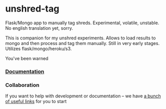 unshred-tag
===========

Flask/Mongo app to manually tag shreds. Experimental, volatile, unstable. No english translation yet, sorry.

This is companion for my unshred experiments. Allows to load results to mongo and then process and tag them manually.
Still in very early stages. Utilizes flask/mongo/heroku/s3.

You've been warned

### [Documentation](https://github.com/dchaplinsky/unshred-tag/wiki)

### Collaboration
If you want to help with development or documentation – we have [a bunch of useful links](https://github.com/dchaplinsky/unshred-tag/wiki/Collaboration) for you to start
